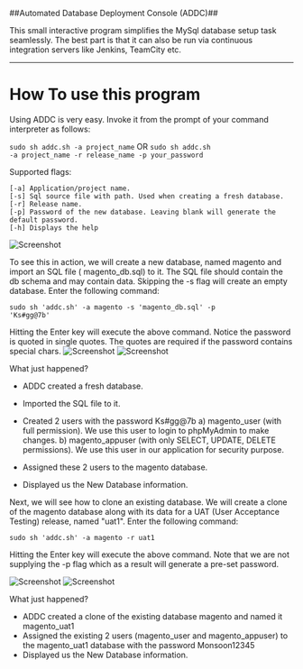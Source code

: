 ##Automated Database Deployment Console (ADDC)##



This small interactive program simplifies the MySql database setup task seamlessly. The best part is that it can also be run via  continuous integration servers like Jenkins, TeamCity etc.

<hr>

# How To use this program #

Using ADDC is very easy. Invoke it from the prompt of your command interpreter as follows: 

<code>sudo sh addc.sh -a project_name</code>
OR
<code>sudo sh addc.sh -a project_name -r release_name -p your_password</code>

Supported flags:

    [-a] Application/project name.
    [-s] Sql source file with path. Used when creating a fresh database.
    [-r] Release name.
    [-p] Password of the new database. Leaving blank will generate the default password.
    [-h] Displays the help

![Screenshot](http://shouvik.net/images/addc/01-welcome.png)

To see this in action, we will create a new database, named magento and import an SQL file (
magento_db.sql) to it. The SQL file should contain the db schema and may contain data. Skipping the -s flag will create an empty database. Enter the following command:


<code>sudo sh 'addc.sh' -a magento -s 'magento_db.sql' -p 'Ks#gg@7b'</code>

Hitting the Enter key will execute the above command. Notice the password is quoted in single quotes. The quotes are required if the password contains special chars.
![Screenshot](http://shouvik.net/images/addc/02.jpeg)
![Screenshot](http://shouvik.net/images/addc/03.jpeg)

What just happened?

* ADDC created a fresh database.
* Imported the SQL file to it.

* Created 2 users with the password Ks#gg@7b
    a) magento_user (with full permission). We use this user to login to phpMyAdmin to make changes.
    b) magento_appuser (with only SELECT, UPDATE, DELETE permissions). We use this user in our application for security purpose.
* Assigned these 2 users to the magento database.
* Displayed us the New Database information.

Next, we will see how to clone an existing database. We will create a clone of the magento database along with its data for a UAT (User Acceptance Testing) release, named "uat1". Enter the following command:


<code>sudo sh 'addc.sh' -a magento -r uat1</code>

Hitting the Enter key will execute the above command. Note that we are not supplying the -p flag which as a result will generate  a pre-set password.
 

![Screenshot](http://shouvik.net/images/addc/04.jpeg)
![Screenshot](http://shouvik.net/images/addc/05.jpeg)

What just happened?

* ADDC created a clone of the existing database magento and named it magento_uat1
* Assigned the existing 2 users (magento_user and magento_appuser) to the magento_uat1 database with the password Monsoon12345
* Displayed us the New Database information.

